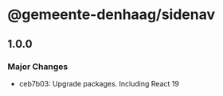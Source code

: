 # @gemeente-denhaag/sidenav

## 1.0.0

### Major Changes

- ceb7b03: Upgrade packages. Including React 19
